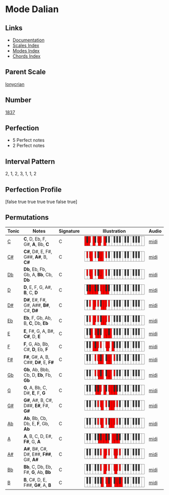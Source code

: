 # Mode Dalian

## Links

- [Documentation](index.md)
- [Scales Index](Scales.md)
- [Modes Index](Modes.md)
- [Chords Index](Chords.md)

## Parent Scale

[Ionycrian](ScaleIonycrian.md)

## Number

[1837](https://ianring.com/musictheory/scales/1837)

## Perfection

- 5 Perfect notes
- 2 Perfect notes

## Interval Pattern

2, 1, 2, 3, 1, 1, 2

## Perfection Profile

[false true true true true false true]

## Permutations

| Tonic | Notes | Signature | Illustration | Audio |
|-------|-------|-----------|--------------|-------|
| [C](ModeCNaturalDalian.md) | **C**, D, Eb, F, G#, **A**, Bb, **C** | C | ![CNaturalDalian](ModeCNaturalDalian.png) | [midi](https://github.com/edipermadi/music/blob/main/docs/ModeCNaturalDalian.mid?raw=true) |
| [C#](ModeCSharpDalian.md) | **C#**, D#, E, F#, G##, **A#**, B, **C#** | C | ![CSharpDalian](ModeCSharpDalian.png) | [midi](https://github.com/edipermadi/music/blob/main/docs/ModeCSharpDalian.mid?raw=true) |
| [Db](ModeDFlatDalian.md) | **Db**, Eb, Fb, Gb, A, **Bb**, Cb, **Db** | C | ![DFlatDalian](ModeDFlatDalian.png) | [midi](https://github.com/edipermadi/music/blob/main/docs/ModeDFlatDalian.mid?raw=true) |
| [D](ModeDNaturalDalian.md) | **D**, E, F, G, A#, **B**, C, **D** | C | ![DNaturalDalian](ModeDNaturalDalian.png) | [midi](https://github.com/edipermadi/music/blob/main/docs/ModeDNaturalDalian.mid?raw=true) |
| [D#](ModeDSharpDalian.md) | **D#**, E#, F#, G#, A##, **B#**, C#, **D#** | C | ![DSharpDalian](ModeDSharpDalian.png) | [midi](https://github.com/edipermadi/music/blob/main/docs/ModeDSharpDalian.mid?raw=true) |
| [Eb](ModeEFlatDalian.md) | **Eb**, F, Gb, Ab, B, **C**, Db, **Eb** | C | ![EFlatDalian](ModeEFlatDalian.png) | [midi](https://github.com/edipermadi/music/blob/main/docs/ModeEFlatDalian.mid?raw=true) |
| [E](ModeENaturalDalian.md) | **E**, F#, G, A, B#, **C#**, D, **E** | C | ![ENaturalDalian](ModeENaturalDalian.png) | [midi](https://github.com/edipermadi/music/blob/main/docs/ModeENaturalDalian.mid?raw=true) |
| [F](ModeFNaturalDalian.md) | **F**, G, Ab, Bb, C#, **D**, Eb, **F** | C | ![FNaturalDalian](ModeFNaturalDalian.png) | [midi](https://github.com/edipermadi/music/blob/main/docs/ModeFNaturalDalian.mid?raw=true) |
| [F#](ModeFSharpDalian.md) | **F#**, G#, A, B, C##, **D#**, E, **F#** | C | ![FSharpDalian](ModeFSharpDalian.png) | [midi](https://github.com/edipermadi/music/blob/main/docs/ModeFSharpDalian.mid?raw=true) |
| [Gb](ModeGFlatDalian.md) | **Gb**, Ab, Bbb, Cb, D, **Eb**, Fb, **Gb** | C | ![GFlatDalian](ModeGFlatDalian.png) | [midi](https://github.com/edipermadi/music/blob/main/docs/ModeGFlatDalian.mid?raw=true) |
| [G](ModeGNaturalDalian.md) | **G**, A, Bb, C, D#, **E**, F, **G** | C | ![GNaturalDalian](ModeGNaturalDalian.png) | [midi](https://github.com/edipermadi/music/blob/main/docs/ModeGNaturalDalian.mid?raw=true) |
| [G#](ModeGSharpDalian.md) | **G#**, A#, B, C#, D##, **E#**, F#, **G#** | C | ![GSharpDalian](ModeGSharpDalian.png) | [midi](https://github.com/edipermadi/music/blob/main/docs/ModeGSharpDalian.mid?raw=true) |
| [Ab](ModeAFlatDalian.md) | **Ab**, Bb, Cb, Db, E, **F**, Gb, **Ab** | C | ![AFlatDalian](ModeAFlatDalian.png) | [midi](https://github.com/edipermadi/music/blob/main/docs/ModeAFlatDalian.mid?raw=true) |
| [A](ModeANaturalDalian.md) | **A**, B, C, D, E#, **F#**, G, **A** | C | ![ANaturalDalian](ModeANaturalDalian.png) | [midi](https://github.com/edipermadi/music/blob/main/docs/ModeANaturalDalian.mid?raw=true) |
| [A#](ModeASharpDalian.md) | **A#**, B#, C#, D#, E##, **F##**, G#, **A#** | C | ![ASharpDalian](ModeASharpDalian.png) | [midi](https://github.com/edipermadi/music/blob/main/docs/ModeASharpDalian.mid?raw=true) |
| [Bb](ModeBFlatDalian.md) | **Bb**, C, Db, Eb, F#, **G**, Ab, **Bb** | C | ![BFlatDalian](ModeBFlatDalian.png) | [midi](https://github.com/edipermadi/music/blob/main/docs/ModeBFlatDalian.mid?raw=true) |
| [B](ModeBNaturalDalian.md) | **B**, C#, D, E, F##, **G#**, A, **B** | C | ![BNaturalDalian](ModeBNaturalDalian.png) | [midi](https://github.com/edipermadi/music/blob/main/docs/ModeBNaturalDalian.mid?raw=true) |
